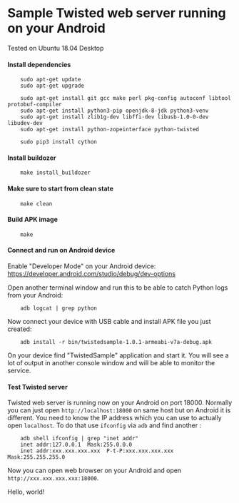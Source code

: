 # Sample Twisted web server running on your Android

Tested on Ubuntu 18.04 Desktop


#### Install dependencies

        sudo apt-get update
        sudo apt-get upgrade

        sudo apt-get install git gcc make perl pkg-config autoconf libtool protobuf-compiler
        sudo apt-get install python3-pip openjdk-8-jdk python3-venv
        sudo apt-get install zlib1g-dev libffi-dev libusb-1.0-0-dev libudev-dev
        sudo apt-get install python-zopeinterface python-twisted

        sudo pip3 install cython


#### Install buildozer

        make install_buildozer


#### Make sure to start from clean state

        make clean


#### Build APK image

        make


#### Connect and run on Android device

Enable "Developer Mode" on your Android device: https://developer.android.com/studio/debug/dev-options

Open another terminal window and run this to be able to catch Python logs from your Android:

        adb logcat | grep python


Now connect your device with USB cable and install APK file you just created:

        adb install -r bin/twistedsample-1.0.1-armeabi-v7a-debug.apk


On your device find "TwistedSample" application and start it.
You will see a lot of output in another console window and will be able to monitor the service.


#### Test Twisted server

Twisted web server is running now on your Android on port 18000.
Normally you can just open `http://localhost:18000` on same host but on Android it is different.
You need to know the IP address which you can use to actually open `localhost`.
To do that use `ifconfig` via `adb` and find another :

        adb shell ifconfig | grep "inet addr"
        inet addr:127.0.0.1  Mask:255.0.0.0 
        inet addr:xxx.xxx.xxx.xxx  P-t-P:xxx.xxx.xxx.xxx  Mask:255.255.255.0 


Now you can open web browser on your Android and open `http://xxx.xxx.xxx.xxx:18000`.

Hello, world!
